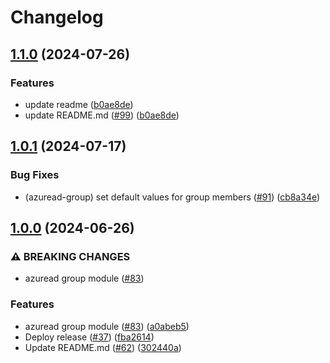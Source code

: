 # Changelog

## [1.1.0](https://github.com/prefapp/tfm/compare/azuread-group-v1.0.1...azuread-group-v1.1.0) (2024-07-26)


### Features

* update readme ([b0ae8de](https://github.com/prefapp/tfm/commit/b0ae8de02eb8b844e2bfcfa325344bebd970a19d))
* update README.md ([#99](https://github.com/prefapp/tfm/issues/99)) ([b0ae8de](https://github.com/prefapp/tfm/commit/b0ae8de02eb8b844e2bfcfa325344bebd970a19d))

## [1.0.1](https://github.com/prefapp/tfm/compare/azuread-group-v1.0.0...azuread-group-v1.0.1) (2024-07-17)


### Bug Fixes

* (azuread-group) set default values for group members ([#91](https://github.com/prefapp/tfm/issues/91)) ([cb8a34e](https://github.com/prefapp/tfm/commit/cb8a34eee89ad77ff493b13c7a98dad09fb8c81a))

## [1.0.0](https://github.com/prefapp/tfm/compare/azuread-group-v0.1.0...azuread-group-v1.0.0) (2024-06-26)


### ⚠ BREAKING CHANGES

* azuread group module ([#83](https://github.com/prefapp/tfm/issues/83))

### Features

* azuread group module ([#83](https://github.com/prefapp/tfm/issues/83)) ([a0abeb5](https://github.com/prefapp/tfm/commit/a0abeb558a2294b15b5857c90981afdac3a5abc9))
* Deploy release ([#37](https://github.com/prefapp/tfm/issues/37)) ([fba2614](https://github.com/prefapp/tfm/commit/fba2614fb284cf9d960be53c7c123ceaf08cecfa))
* Update README.md ([#62](https://github.com/prefapp/tfm/issues/62)) ([302440a](https://github.com/prefapp/tfm/commit/302440a79ea0e4883b6583e3540deac7bac6c307))

